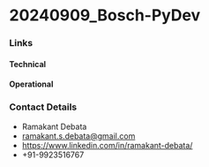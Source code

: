 # 20240909_Bosch-PyDev

### Links
#### Technical
#### Operational

### Contact Details
* Ramakant Debata
* ramakant.s.debata@gmail.com
* https://www.linkedin.com/in/ramakant-debata/
* +91-9923516767